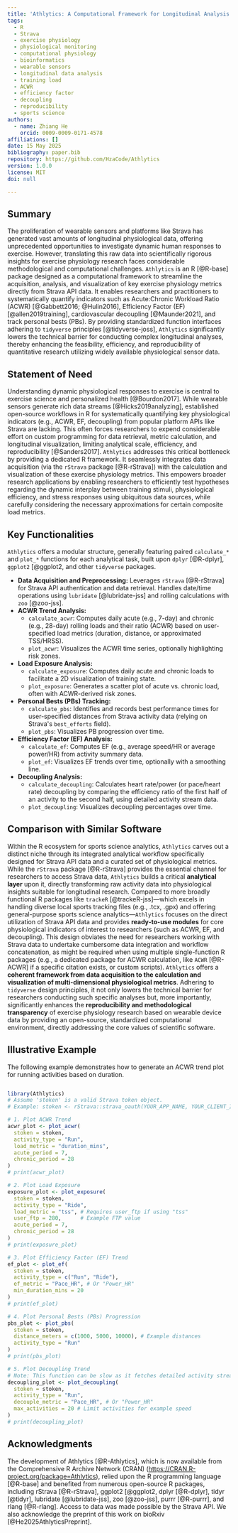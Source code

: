```yaml
---
title: 'Athlytics: A Computational Framework for Longitudinal Analysis of Exercise Physiology Metrics from Wearable Sensor Data'
tags:
  - R
  - Strava
  - exercise physiology
  - physiological monitoring
  - computational physiology
  - bioinformatics
  - wearable sensors
  - longitudinal data analysis
  - training load
  - ACWR
  - efficiency factor
  - decoupling
  - reproducibility
  - sports science
authors:
  - name: Zhiang He
    orcid: 0009-0009-0171-4578
affiliations: []    
date: 15 May 2025 
bibliography: paper.bib
repository: https://github.com/HzaCode/Athlytics 
version: 1.0.0 
license: MIT 
doi: null 

---
```


## Summary

The proliferation of wearable sensors and platforms like Strava has generated vast amounts of longitudinal physiological data, offering unprecedented opportunities to investigate dynamic human responses to exercise. However, translating this raw data into scientifically rigorous insights for exercise physiology research faces considerable methodological and computational challenges. `Athlytics` is an R [@R-base] package designed as a computational framework to streamline the acquisition, analysis, and visualization of key exercise physiology metrics directly from Strava API data. It enables researchers and practitioners to systematically quantify indicators such as Acute:Chronic Workload Ratio (ACWR) [@Gabbett2016; @Hulin2016], Efficiency Factor (EF) [@allen2019training], cardiovascular decoupling [@Maunder2021], and track personal bests (PBs). By providing standardized function interfaces adhering to `tidyverse` principles [@tidyverse-joss], `Athlytics` significantly lowers the technical barrier for conducting complex longitudinal analyses, thereby enhancing the feasibility, efficiency, and reproducibility of quantitative research utilizing widely available physiological sensor data.

## Statement of Need

Understanding dynamic physiological responses to exercise is central to exercise science and personalized health [@Bourdon2017]. While wearable sensors generate rich data streams [@Hicks2019analyzing], established open-source workflows in R for systematically quantifying key physiological indicators (e.g., ACWR, EF, decoupling) from popular platform APIs like Strava are lacking. This often forces researchers to expend considerable effort on custom programming for data retrieval, metric calculation, and longitudinal visualization, limiting analytical scale, efficiency, and reproducibility [@Sanders2017]. `Athlytics` addresses this critical bottleneck by providing a dedicated R framework. It seamlessly integrates data acquisition (via the `rStrava` package [@R-rStrava]) with the calculation and visualization of these exercise physiology metrics. This empowers broader research applications by enabling researchers to efficiently test hypotheses regarding the dynamic interplay between training stimuli, physiological efficiency, and stress responses using ubiquitous data sources, while carefully considering the necessary approximations for certain composite load metrics.

## Key Functionalities

`Athlytics` offers a modular structure, generally featuring paired `calculate_*` and `plot_*` functions for each analytical task, built upon `dplyr` [@R-dplyr], `ggplot2` [@ggplot2, and other `tidyverse` packages.

*   **Data Acquisition and Preprocessing:** Leverages `rStrava` [@R-rStrava] for Strava API authentication and data retrieval. Handles date/time operations using `lubridate` [@lubridate-jss] and rolling calculations with `zoo` [@zoo-jss].
*   **ACWR Trend Analysis:**
    *   `calculate_acwr`: Computes daily acute (e.g., 7-day) and chronic (e.g., 28-day) rolling loads and their ratio (ACWR) based on user-specified load metrics (duration, distance, or approximated TSS/HRSS).
    *   `plot_acwr`: Visualizes the ACWR time series, optionally highlighting risk zones.
*   **Load Exposure Analysis:**
    *   `calculate_exposure`: Computes daily acute and chronic loads to facilitate a 2D visualization of training state.
    *   `plot_exposure`: Generates a scatter plot of acute vs. chronic load, often with ACWR-derived risk zones.
*   **Personal Bests (PBs) Tracking:**
    *   `calculate_pbs`: Identifies and records best performance times for user-specified distances from Strava activity data (relying on Strava's `best_efforts` field).
    *   `plot_pbs`: Visualizes PB progression over time.
*   **Efficiency Factor (EF) Analysis:**
    *   `calculate_ef`: Computes EF (e.g., average speed/HR or average power/HR) from activity summary data.
    *   `plot_ef`: Visualizes EF trends over time, optionally with a smoothing line.
*   **Decoupling Analysis:**
    *   `calculate_decoupling`: Calculates heart rate/power (or pace/heart rate) decoupling by comparing the efficiency ratio of the first half of an activity to the second half, using detailed activity stream data.
    *   `plot_decoupling`: Visualizes decoupling percentages over time.

## Comparison with Similar Software

Within the R ecosystem for sports science analytics, `Athlytics` carves out a distinct niche through its integrated analytical workflow specifically designed for Strava API data and a curated set of physiological metrics. While the `rStrava` package [@R-rStrava] provides the essential channel for researchers to access Strava data, `Athlytics` builds a critical **analytical layer** upon it, directly transforming raw activity data into physiological insights suitable for longitudinal research. Compared to more broadly functional R packages like `trackeR` [@trackeR-jss]—which excels in handling diverse local sports tracking files (e.g., .tcx, .gpx) and offering general-purpose sports science analytics—`Athlytics` focuses on the direct utilization of Strava API data and provides **ready-to-use modules** for core physiological indicators of interest to researchers (such as ACWR, EF, and decoupling). This design obviates the need for researchers working with Strava data to undertake cumbersome data integration and workflow concatenation, as might be required when using multiple single-function R packages (e.g., a dedicated package for ACWR calculation, like `ACWR` [@R-ACWR] if a specific citation exists, or custom scripts). `Athlytics` offers a **coherent framework from data acquisition to the calculation and visualization of multi-dimensional physiological metrics**. Adhering to `tidyverse` design principles, it not only lowers the technical barrier for researchers conducting such specific analyses but, more importantly, significantly enhances the **reproducibility and methodological transparency** of exercise physiology research based on wearable device data by providing an open-source, standardized computational environment, directly addressing the core values of scientific software.




## Illustrative Example

The following example demonstrates how to generate an ACWR trend plot for running activities based on duration.


```R

library(Athlytics)
# Assume 'stoken' is a valid Strava token object.
# Example: stoken <- rStrava::strava_oauth(YOUR_APP_NAME, YOUR_CLIENT_ID, YOUR_CLIENT_SECRET, app_scope="activity:read_all")

# 1. Plot ACWR Trend
acwr_plot <- plot_acwr(
  stoken = stoken,
  activity_type = "Run",
  load_metric = "duration_mins",
  acute_period = 7,
  chronic_period = 28
)
# print(acwr_plot) 

# 2. Plot Load Exposure
exposure_plot <- plot_exposure(
  stoken = stoken,
  activity_type = "Ride",
  load_metric = "tss", # Requires user_ftp if using "tss"
  user_ftp = 280,      # Example FTP value
  acute_period = 7,
  chronic_period = 28
)
# print(exposure_plot) 

# 3. Plot Efficiency Factor (EF) Trend
ef_plot <- plot_ef(
  stoken = stoken,
  activity_type = c("Run", "Ride"),
  ef_metric = "Pace_HR", # Or "Power_HR"
  min_duration_mins = 20
)
# print(ef_plot) 

# 4. Plot Personal Bests (PBs) Progression
pbs_plot <- plot_pbs(
  stoken = stoken,
  distance_meters = c(1000, 5000, 10000), # Example distances
  activity_type = "Run"
)
# print(pbs_plot) 

# 5. Plot Decoupling Trend
# Note: This function can be slow as it fetches detailed activity streams.
decoupling_plot <- plot_decoupling(
  stoken = stoken,
  activity_type = "Run",
  decouple_metric = "Pace_HR", # Or "Power_HR"
  max_activities = 20 # Limit activities for example speed
)
# print(decoupling_plot) 
```

##  Acknowledgments

The development of Athlytics [@R-Athlytics], which is now available from the Comprehensive R Archive Network (CRAN) (https://CRAN.R-project.org/package=Athlytics), relied upon the R programming language [@R-base] and benefited from numerous open-source R packages, including rStrava [@R-rStrava], ggplot2 [@ggplot2, dplyr [@R-dplyr], tidyr [@tidyr], lubridate [@lubridate-jss], zoo [@zoo-jss], purrr [@R-purrr], and rlang [@R-rlang]. Access to data was made possible by the Strava API. We also acknowledge the preprint of this work on bioRxiv [@He2025AthlyticsPreprint].
